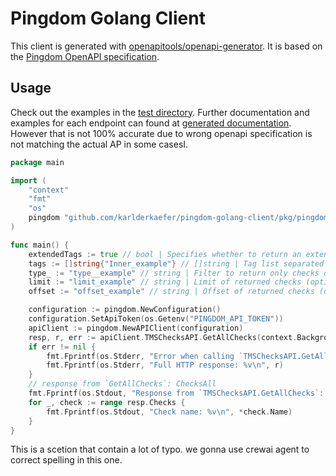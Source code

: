 # Pingdom Golang Client

This client is generated with [openapitools/openapi-generator](https://github.com/OpenAPITools/openapi-generator). It is based on the [Pingdom OpenAPI specification](https://docs.pingdom.com/api/).

## Usage

Check out the examples in the [test directory](./pkg/pingdom/test/openapi_test.go).
Further documentation and examples for each endpoint can found at [generated documentation](./pkg/pingdom/openapi/README.md).
However that is not 100% accurate due to wrong openapi specification is not matching the actual AP in some casesI.

```go
package main

import (
	"context"
	"fmt"
	"os"
	pingdom "github.com/karlderkaefer/pingdom-golang-client/pkg/pingdom/openapi"
)

func main() {
	extendedTags := true // bool | Specifies whether to return an extended tags representation in the response (with type and count). (optional)
	tags := []string{"Inner_example"} // []string | Tag list separated by commas. As an example \"nginx,apache\" would filter out all responses except those tagged nginx or apache (optional)
	type_ := "type__example" // string | Filter to return only checks of a given type (a TMS `script` or a WPM `recording`). If not provided, all checks are returned. (optional)
	limit := "limit_example" // string | Limit of returned checks (optional) (default to "1000")
	offset := "offset_example" // string | Offset of returned checks (optional) (default to "0")

	configuration := pingdom.NewConfiguration()
	configuration.SetApiToken(os.Getenv("PINGDOM_API_TOKEN"))
	apiClient := pingdom.NewAPIClient(configuration)
	resp, r, err := apiClient.TMSChecksAPI.GetAllChecks(context.Background()).ExtendedTags(extendedTags).Tags(tags).Type_(type_).Limit(limit).Offset(offset).Execute()
	if err != nil {
		fmt.Fprintf(os.Stderr, "Error when calling `TMSChecksAPI.GetAllChecks``: %v\n", err)
		fmt.Fprintf(os.Stderr, "Full HTTP response: %v\n", r)
	}
	// response from `GetAllChecks`: ChecksAll
	fmt.Fprintf(os.Stdout, "Response from `TMSChecksAPI.GetAllChecks`: %v\n", resp)
	for _, check := range resp.Checks {
		fmt.Fprintf(os.Stdout, "Check name: %v\n", *check.Name)
	}
}
```

This is a scetion that contain a lot of typo. we gonna use crewai agent to correct spelling in this one. 
